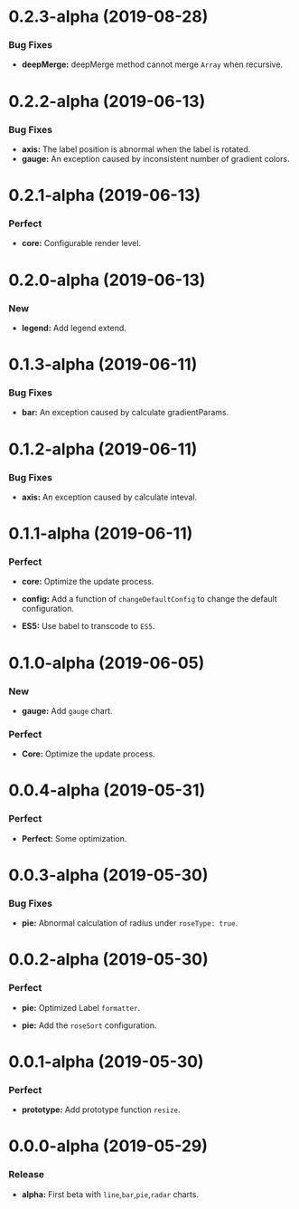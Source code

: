 # 0.2.3-alpha (2019-08-28)

### Bug Fixes

- **deepMerge:** deepMerge method cannot merge `Array` when recursive.

# 0.2.2-alpha (2019-06-13)

### Bug Fixes

- **axis:** The label position is abnormal when the label is rotated.
- **gauge:** An exception caused by inconsistent number of gradient colors.

# 0.2.1-alpha (2019-06-13)

### Perfect

- **core:** Configurable render level.

# 0.2.0-alpha (2019-06-13)

### New

- **legend:** Add legend extend.

# 0.1.3-alpha (2019-06-11)

### Bug Fixes

- **bar:** An exception caused by calculate gradientParams.

# 0.1.2-alpha (2019-06-11)

### Bug Fixes

- **axis:** An exception caused by calculate inteval.

# 0.1.1-alpha (2019-06-11)

### Perfect

- **core:** Optimize the update process.

- **config:** Add a function of `changeDefaultConfig` to change the default configuration.

- **ES5:** Use babel to transcode to `ES5`.

# 0.1.0-alpha (2019-06-05)

### New

- **gauge:** Add `gauge` chart.

### Perfect

- **Core:** Optimize the update process.

# 0.0.4-alpha (2019-05-31)

### Perfect

- **Perfect:** Some optimization.

# 0.0.3-alpha (2019-05-30)

### Bug Fixes

- **pie:** Abnormal calculation of radius under `roseType: true`.

# 0.0.2-alpha (2019-05-30)

### Perfect

- **pie:** Optimized Label `formatter`.

- **pie:** Add the `roseSort` configuration.

# 0.0.1-alpha (2019-05-30)

### Perfect

- **prototype:** Add prototype function `resize`.

# 0.0.0-alpha (2019-05-29)

### Release

- **alpha:** First beta with `line`,`bar`,`pie`,`radar` charts.